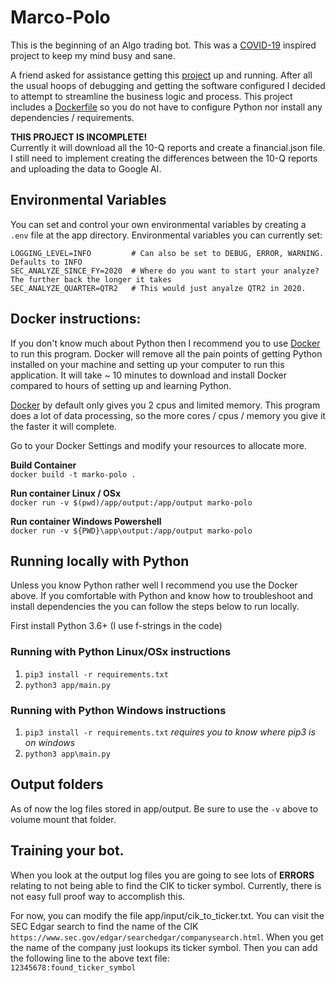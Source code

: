 # Marco-Polo
This is the beginning of an Algo trading bot.  This was a [COVID-19](https://en.wikipedia.org/wiki/Coronavirus_disease_2019)
inspired project to keep my mind busy and sane.  

A friend asked for assistance getting this [project](https://towardsdatascience.com/build-a-commission-free-algo-trading-bot-by-machine-learning-quarterly-earnings-reports-full-b414e5d759e8) 
up and running.  After all the usual hoops of debugging and getting the software configured I decided to attempt to streamline
the business logic and process.  This project includes a [Dockerfile](https://docker.com) so you do not have to
configure Python nor install any dependencies / requirements.

**THIS PROJECT IS INCOMPLETE!**   
Currently it will download all the 10-Q reports and create a financial.json file.  I still need to implement
creating the differences between the 10-Q reports and uploading the data to Google AI.


## Environmental Variables
You can set and control your own environmental variables by creating a `.env` file at the app directory. 
Environmental variables you can currently set:
```
LOGGING_LEVEL=INFO         # Can also be set to DEBUG, ERROR, WARNING.  Defaults to INFO
SEC_ANALYZE_SINCE_FY=2020  # Where do you want to start your analyze?  The further back the longer it takes
SEC_ANALYZE_QUARTER=QTR2   # This would just anyalze QTR2 in 2020.
```

## Docker instructions:
If you don't know much about Python then I recommend you to use [Docker](https://docker.com) to run
this program.  Docker will remove all the pain points of getting Python installed on your machine and setting
up your computer to run this application.  It will take ~ 10 minutes to download and install Docker compared
to hours of setting up and learning Python.

[Docker](https://docker.com) by default only gives you 2 cpus and limited memory.  This program does a lot of data processing, so the 
more cores / cpus / memory you give it the faster it will complete.

Go to your Docker Settings and modify your resources to allocate more.


**Build Container**   
```docker build -t marko-polo .```   

**Run container Linux / OSx**   
```docker run -v $(pwd)/app/output:/app/output marko-polo```

**Run container Windows Powershell**   
```docker run -v ${PWD}\app\output:/app/output marko-polo```

## Running locally with Python
Unless you know Python rather well I recommend you use the Docker above.  If you comfortable with Python
and know how to troubleshoot and install dependencies the you can follow the steps below to run locally.
  
First install Python 3.6+ (I use f-strings in the code)

### Running with Python Linux/OSx instructions
1) `pip3 install -r requirements.txt`
2) `python3 app/main.py`

### Running with Python Windows instructions
1) `pip3 install -r requirements.txt` *requires you to know where pip3 is on windows*
2) `python3 app\main.py`

## Output folders
As of now the log files stored in app/output.  Be sure to use the `-v` above to volume mount that folder.

## Training your bot.
When you look at the output log files you are going to see lots of **ERRORS** relating to not being able to
find the CIK to ticker symbol.  Currently, there is not easy full proof way to accomplish this.

For now, you can modify the file app/input/cik_to_ticker.txt.  You can visit the SEC Edgar search to
find the name of the CIK `https://www.sec.gov/edgar/searchedgar/companysearch.html`.  When you 
get the name of the company just lookups its ticker symbol.  Then you can add the following line
to the above text file:  
```12345678:found_ticker_symbol```


